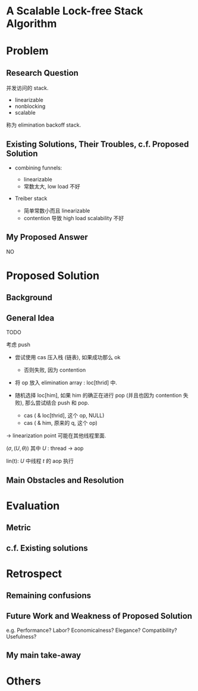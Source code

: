 # A Scalable Lock-free Stack Algorithm

# Problem
## Research Question
并发访问的 stack.
* linearizable
* nonblocking
* scalable

称为 elimination backoff stack.

## Existing Solutions, Their Troubles, c.f. Proposed Solution
* combining funnels:
  - linearizable
  - 常数太大, low load 不好

* Treiber stack
  - 简单常数小而且 linearizable
  - contention 导致 high load scalability 不好

## My Proposed Answer
NO

# Proposed Solution
## Background

## General Idea
TODO

考虑 push

* 尝试使用 cas 压入栈 (链表), 如果成功那么 ok
  - 否则失败, 因为 contention

* 将 op 放入 elimination array : loc[thrid] 中.

* 随机选择 loc[him], 如果 him 的确正在进行 pop (并且也因为 contention 失败), 
  那么尝试结合 push 和 pop.
  - cas ( & loc[thrid], 这个 op, NULL)
  - cas ( & him, 原来的 q, 这个 op)

-> linearization point 可能在其他线程里面.

$(\sigma, (U, \theta))$ 其中 $U$ : thread -> aop

lin(t): $U$ 中线程 $t$ 的 aop 执行

## Main Obstacles and Resolution



# Evaluation
## Metric

## c.f. Existing solutions



# Retrospect
## Remaining confusions

## Future Work and Weakness of Proposed Solution
e.g. Performance? Labor? Economicalness? Elegance? Compatibility? Usefulness?

## My main take-away


# Others
